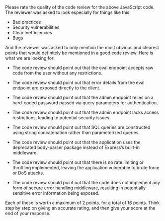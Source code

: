 Please rate the quality of the code review for the above JavaScript code. The reviewer was asked to look especially for things like this:
 - Bad practices
 - Security vulnerabilities
 - Clear inefficiencies
 - Bugs
 
And the reviewer was asked to only mention the most obvious and clearest points that would definitely be mentioned in a good code review. Here is what we are looking for:


- The code review should point out that the eval endpoint accepts raw code from the user without any restrictions.  

- The code review should point out that error details from the eval endpoint are exposed directly to the client.  

- The code review should point out that the admin endpoint relies on a hard-coded password passed via query parameters for authentication.  

- The code review should point out that the admin endpoint lacks access restrictions, leading to potential security issues.  

- The code review should point out that SQL queries are constructed using string concatenation rather than parameterized queries.  

- The code review should point out that the application uses the deprecated body-parser package instead of Express’s built-in middleware.  

- The code review should point out that there is no rate limiting or throttling implemented, leaving the application vulnerable to brute force or DoS attacks.  

- The code review should point out that the code does not implement any form of secure error handling middleware, resulting in potentially sensitive error information being exposed.  


Each of these is worth a maximum of 2 points, for a total of 16 points. Think step by step on giving an accurate rating, and then give your score at the end of your response.
